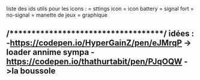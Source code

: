 liste des ids utils pour les icons :
<i class="fas fa-cog"></i> = sttings icon
<i class="fas fa-battery-three-quarters"></i> = icon battery
<i class="fas fa-signal"></i> = signal fort
<i class="fal fa-signal-alt-slash"></i> = no-signal
<i class="fas fa-gamepad"></i> = manette de jeux
<i class="fas fa-chart-line"></i> = graphique


/***********************************/
idées :
-https://codepen.io/HyperGainZ/pen/eJMrqP -> loader annime sympa
-https://codepen.io/thathurtabit/pen/PJqOQW ->la boussole
-
